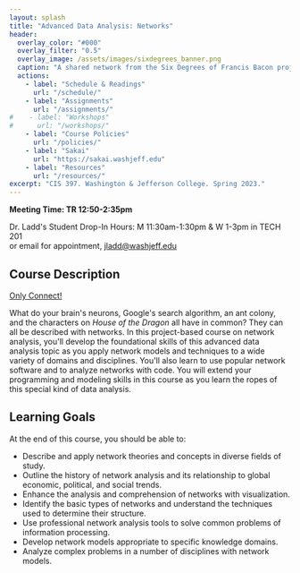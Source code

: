 ```yaml
---
layout: splash
title: "Advanced Data Analysis: Networks"
header:
  overlay_color: "#000"
  overlay_filter: "0.5"
  overlay_image: /assets/images/sixdegrees_banner.png
  caption: "A shared network from the Six Degrees of Francis Bacon project."
  actions:
    - label: "Schedule & Readings"
      url: "/schedule/"
    - label: "Assignments"
      url: "/assignments/"
#    - label: "Workshops"
#      url: "/workshops/"
    - label: "Course Policies"
      url: "/policies/"
    - label: "Sakai"
      url: "https://sakai.washjeff.edu"
    - label: "Resources"
      url: "/resources/"
excerpt: "CIS 397. Washington & Jefferson College. Spring 2023."
---
```


**Meeting Time: TR 12:50-2:35pm**

Dr. Ladd's Student Drop-In Hours: M 11:30am-1:30pm & W 1-3pm in TECH 201  
or email for appointment, <jladd@washjeff.edu>

## Course Description

[Only Connect!](https://en.wikiquote.org/wiki/E._M._Forster#Howards_End_(1910))

What do your brain's neurons, Google's search algorithm, an ant colony, and the characters on *House of the Dragon* all have in common? They can all be described with networks. In this project-based course on network analysis, you'll develop the foundational skills of this advanced data analysis topic as you apply network models and techniques to a wide variety of domains and disciplines. You'll also learn to use popular network software and to analyze networks with code. You will extend your programming and modeling skills in this course as you learn the ropes of this special kind of data analysis. 

## Learning Goals

At the end of this course, you should be able to:

- Describe and apply network theories and concepts in diverse fields of study.
- Outline the history of network analysis and its relationship to global economic, political, and social trends.
- Enhance the analysis and comprehension of networks with visualization.
- Identify the basic types of networks and understand the techniques used to determine their structure.
- Use professional network analysis tools to solve common problems of information processing.
- Develop network models appropriate to specific knowledge domains.
- Analyze complex problems in a number of disciplines with network models.
